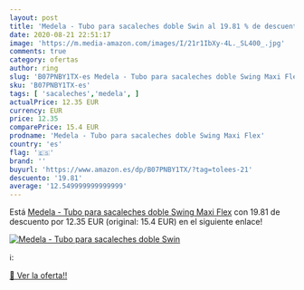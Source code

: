 ```yaml
---
layout: post
title: 'Medela - Tubo para sacaleches doble Swin al 19.81 % de descuento'
date: 2020-08-21 22:51:17
image: 'https://m.media-amazon.com/images/I/21r1IbXy-4L._SL400_.jpg'
comments: true
category: ofertas
author: ring
slug: 'B07PNBY1TX-es Medela - Tubo para sacaleches doble Swing Maxi Flex'
sku: 'B07PNBY1TX-es'
tags: [ 'sacaleches','medela', ]
actualPrice: 12.35 EUR
currency: EUR
price: 12.35
comparePrice: 15.4 EUR
prodname: 'Medela - Tubo para sacaleches doble Swing Maxi Flex'
country: 'es'
flag: '🇪🇸'
brand: ''
buyurl: 'https://www.amazon.es/dp/B07PNBY1TX/?tag=tolees-21'
descuento: '19.81'
average: '12.549999999999999'
---
```


Está [Medela - Tubo para sacaleches doble Swing Maxi Flex](https://www.amazon.es/dp/B07PNBY1TX/?tag=tolees-21) con 19.81 de descuento por 12.35 EUR (original: 15.4 EUR) en el siguiente enlace!

[![Medela - Tubo para sacaleches doble Swin](https://m.media-amazon.com/images/I/21r1IbXy-4L._SL400_.jpg)](https://www.amazon.es/dp/B07PNBY1TX/?tag=tolees-21)

ℹ️:


[🛒 Ver la oferta!!](https://www.amazon.es/dp/B07PNBY1TX/?tag=tolees-21)
